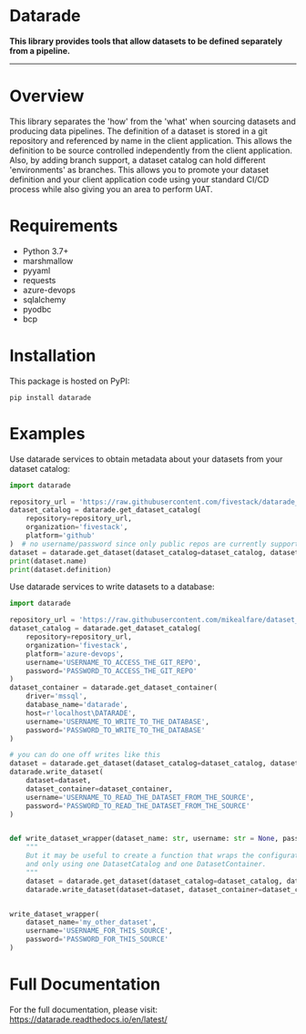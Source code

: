 # Datarade

**This library provides tools that allow datasets to be defined separately from a pipeline.**

---

# Overview

This library separates the 'how' from the 'what' when sourcing datasets and producing data pipelines. The definition of
a dataset is stored in a git repository and referenced by name in the client application. This allows the definition to
be source controlled independently from the client application. Also, by adding branch support, a dataset catalog can
hold different 'environments' as branches. This allows you to promote your dataset definition and your client
application code using your standard CI/CD process while also giving you an area to perform UAT.

# Requirements

- Python 3.7+
- marshmallow
- pyyaml
- requests
- azure-devops
- sqlalchemy
- pyodbc
- bcp

# Installation

This package is hosted on PyPI:

```shell script
pip install datarade
```

# Examples

Use datarade services to obtain metadata about your datasets from your dataset catalog:
```python
import datarade

repository_url = 'https://raw.githubusercontent.com/fivestack/datarade_test_catalog'
dataset_catalog = datarade.get_dataset_catalog(
    repository=repository_url,
    organization='fivestack',
    platform='github'
)  # no username/password since only public repos are currently supported for github
dataset = datarade.get_dataset(dataset_catalog=dataset_catalog, dataset_name='my_dataset')
print(dataset.name)
print(dataset.definition)
```

Use datarade services to write datasets to a database:
```python
import datarade

repository_url = 'https://raw.githubusercontent.com/mikealfare/dataset_catalog_test/master'
dataset_catalog = datarade.get_dataset_catalog(
    repository=repository_url,
    organization='fivestack',
    platform='azure-devops',
    username='USERNAME_TO_ACCESS_THE_GIT_REPO',
    password='PASSWORD_TO_ACCESS_THE_GIT_REPO'
)
dataset_container = datarade.get_dataset_container(
    driver='mssql',
    database_name='datarade',
    host=r'localhost\DATARADE',
    username='USERNAME_TO_WRITE_TO_THE_DATABASE',
    password='PASSWORD_TO_WRITE_TO_THE_DATABASE'
)

# you can do one off writes like this
dataset = datarade.get_dataset(dataset_catalog=dataset_catalog, dataset_name='my_dataset')
datarade.write_dataset(
    dataset=dataset,
    dataset_container=dataset_container,
    username='USERNAME_TO_READ_THE_DATASET_FROM_THE_SOURCE',
    password='PASSWORD_TO_READ_THE_DATASET_FROM_THE_SOURCE'
)


def write_dataset_wrapper(dataset_name: str, username: str = None, password: str = None):
    """
    But it may be useful to create a function that wraps the configuration like this if you are writing several datasets
    and only using one DatasetCatalog and one DatasetContainer.
    """
    dataset = datarade.get_dataset(dataset_catalog=dataset_catalog, dataset_name=dataset_name)
    datarade.write_dataset(dataset=dataset, dataset_container=dataset_container, username=username, password=password)


write_dataset_wrapper(
    dataset_name='my_other_dataset',
    username='USERNAME_FOR_THIS_SOURCE',
    password='PASSWORD_FOR_THIS_SOURCE'
)
```

# Full Documentation

For the full documentation, please visit: https://datarade.readthedocs.io/en/latest/
